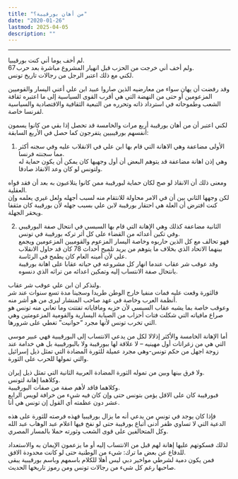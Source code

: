 ```yaml
---
title: "من أهان بورقيبة؟"
date: "2020-01-26"
lastmod: 2025-04-05
description: ""
---
```

****

لم أخف يوما أني كنت بورقيبيا.  
ولم أخف أني خرجت من الحزب قبل انهيار المشروع مباشرة بعد حرب 67.  
لكني مع ذلك اعتبر الرجل من رجالات تاريخ تونس.

وقد رفضت أن يهان سواء من معارضيه الذين صاروا عبيد ابن علي أعني اليسار والقوميين المزعومين أو حتى من النهضة التي هي أقرب القوى السياسية إلى ما اعتبره ثقافة الشعب وطموحاته في استرداد ذاته وتحرره من التبعية الثقافية والاقتصادية والسياسية لفرنسا خاصة.

لكني اعتبر أن من أهان بورقيبة أربع مرات والخامسة قد تحصل إذا بقي من كانوا يسمون أنفسهم بورقيبيين يتفرجون كما حصل في الأربع السابقة:

1. الأولى مضاعفة وهي الاهانة التي قام بها ابن علي في الانقلاب عليه وفي سجنه أكثر مما سجنته فرنسا.  
وهي إذن اهانة مضاعفة قد يتوهم البعض أن أول وجهيها كان يمكن أن يكون حماية له ولتونس لو كان وعد الانقاذ صادقا.

ومعنى ذلك أن الانقاذ لو صح لكان حماية لبورقيبة ممن كانوا يتلاعبون به بعد أن فقد قواه العقلية.  
لكن وجهها الثاني بين أن في الامر محاولة للانتقام منه لسبب أجهله ولعل غيري يعلمه وإن كنت افترض أن العلة هي احتقار بورقيبة لابن علي بسبب جهله لأن بورقيبة كان مثقفا ويحقر الجهلة.

2. الثانية مضاعفة كذلك وهي الإهانة التي قام بها السبسي في انتحال صفة البورقيبي وفي تكين أعدائه من القضاء على كل أثر تركه بورقيبة في تونس.  
فهو تحالف مع كل الذين حاربوه وخاصة اليسار المزعوم والقوميين المزعومين ويجمع بينهما الاتحاد الذي بخلاف ما يتوهم من يريد تلميح أحداث 78 كان قد حاول الانقلاب على لأن أمينه العام كان يطمح في الرئاسة.  
وقد عوقب شر عقاب عندما انهار كل مشروعه في حياته عقابا على اهانة بورقيبة بانتحال صفة الانتساب إليه وتمكين اعدائه من تراثه الذي دنسوه.

ولنذكر ان ابن علي عوقب شر عقاب.  
فالثورة وقعت عليه فمات منفيا خارج الوطن طريدا وسجينا مدة تسع سنوات عند شر أنظمة العرب وخاصة في عهد صاحب المنشار ليرى من هو أشر منه.  
وعوقب خاصة بما يشبه عقاب السبسي لأن حزبه ومافاياته تفتتت وما تعاني منه تونس هو صراع مافياته التي شكلت فتات أحزاب من الصبابة اليسارية والقومية المزعومتين وهي التي تخرب تونس لأنها مجرد “حوانيت” تغطي على شرورها.

أما الإهانة الخامسة والأكثر إذلالا لكل من يدعي الانتساب إلى البورقيبية فهي عبير موسى التي هي من زغراتات أول مهينيه – لا علاقة لها ببورقيبة ولا بالبورقيبية بل هي خدامة عند زوجة اجهل من حكم تونس-وهي مجرد عميلة للثورة المضادة التي تمثل ذيل إسرائيل والتي تمولها للحرب على الثورة.

ولا فرق بينها وبين من تموله الثورة المضادة العربية الثانية التي تمثل ذيل إيران.  
وكلاهما إهانة لتونس.  
وكلاهما فاقد لأهم صفة من صفات البورقيبية.  
فبورقيبة كان على الاقل يؤمن بتونس حتى وإن كان فيه شيء من خرافة لويس الرابع عشر دون عظمته أي القول إن تونس هي أنا.

فإذا كان يوجد في تونس من يدعي أنه ما يزال بورقيبيا فهذه فرصته للثورة على هذه الدعية التي لا تساوي ظفر أدنى أتباع بورقيبة حتى لو نفخ فيها اعلام عبد الوهاب عبد الله وكل المتحالفين على قوى الشعب وثورته حملا بالمسار المصري.

لذلك فسكوتهم عليها إهانة لهم قبل من الانتساب إليه أو ما يزعمون الإيمان به والاستعداد للدفاع عن بعض ما ترك: شيء من الوطنية حتى لو كانت محدودة الافق.  
فمن يكون دمية لشرطي مواخير دبي ليس أهلا للكلام باسمهم وباسم بورقيبية يبقى صاحبها رغم كل شيء من رجالات تونس ومن رموز تاريخها الحديث.

###
